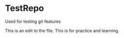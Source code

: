 # TestRepo
Used for testing git features

This is an edit to the file. This is for practice and learning.

